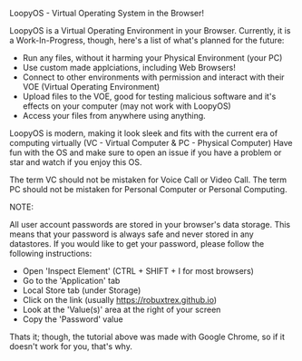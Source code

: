 LoopyOS - Virtual Operating System in the Browser!

LoopyOS is a Virtual Operating Environment in your Browser.
Currently, it is a Work-In-Progress, though, here's a list of what's planned for the future:
- Run any files, without it harming your Physical Environment (your PC)
- Use custom made applciations, including Web Browsers!
- Connect to other environments with permission and interact with their VOE (Virtual Operating Environment)
- Upload files to the VOE, good for testing malicious software and it's effects on your computer (may not work with LoopyOS)
- Access your files from anywhere using anything.

LoopyOS is modern, making it look sleek and fits with the current era of computing virtually (VC - Virtual Computer & PC - Physical Computer)
Have fun with the OS and make sure to open an issue if you have a problem or star and watch if you enjoy this OS.

The term VC should not be mistaken for Voice Call or Video Call.
The term PC should not be mistaken for Personal Computer or Personal Computing.

NOTE:

All user account passwords are stored in your browser's data storage.
This means that your password is always safe and never stored in any datastores.
If you would like to get your password, please follow the following instructions:

- Open 'Inspect Element' (CTRL + SHIFT + I for most browsers)
- Go to the 'Application' tab
- Local Store tab (under Storage)
- Click on the link (usually https://robuxtrex.github.io)
- Look at the 'Value(s)' area at the right of your screen
- Copy the 'Password' value

Thats it; though, the tutorial above was made with Google Chrome, so if it doesn't work for you, that's why.
